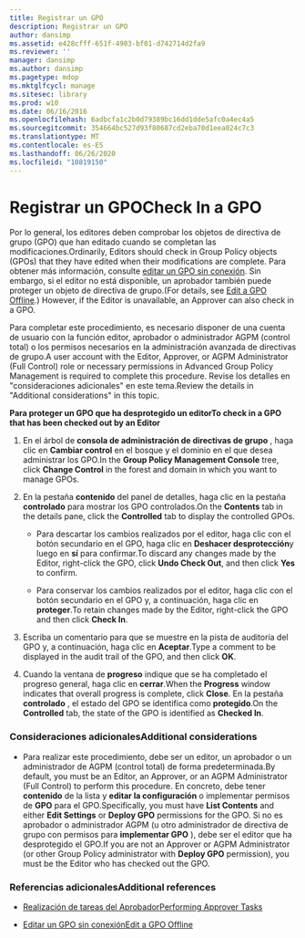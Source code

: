 ```yaml
---
title: Registrar un GPO
description: Registrar un GPO
author: dansimp
ms.assetid: e428cfff-651f-4903-bf01-d742714d2fa9
ms.reviewer: ''
manager: dansimp
ms.author: dansimp
ms.pagetype: mdop
ms.mktglfcycl: manage
ms.sitesec: library
ms.prod: w10
ms.date: 06/16/2016
ms.openlocfilehash: 6adbcfa1c2b0d79389bc16dd1dde5afc0a4ec4a5
ms.sourcegitcommit: 354664bc527d93f80687cd2eba70d1eea024c7c3
ms.translationtype: MT
ms.contentlocale: es-ES
ms.lasthandoff: 06/26/2020
ms.locfileid: "10819150"
---
```

# <span data-ttu-id="34efc-103">Registrar un GPO</span><span class="sxs-lookup"><span data-stu-id="34efc-103">Check In a GPO</span></span>


<span data-ttu-id="34efc-104">Por lo general, los editores deben comprobar los objetos de directiva de grupo (GPO) que han editado cuando se completan las modificaciones.</span><span class="sxs-lookup"><span data-stu-id="34efc-104">Ordinarily, Editors should check in Group Policy objects (GPOs) that they have edited when their modifications are complete.</span></span> <span data-ttu-id="34efc-105">Para obtener más información, consulte [editar un GPO sin conexión](edit-a-gpo-offline.md). Sin embargo, si el editor no está disponible, un aprobador también puede proteger un objeto de directiva de grupo.</span><span class="sxs-lookup"><span data-stu-id="34efc-105">(For details, see [Edit a GPO Offline](edit-a-gpo-offline.md).) However, if the Editor is unavailable, an Approver can also check in a GPO.</span></span>

<span data-ttu-id="34efc-106">Para completar este procedimiento, es necesario disponer de una cuenta de usuario con la función editor, aprobador o administrador AGPM (control total) o los permisos necesarios en la administración avanzada de directivas de grupo.</span><span class="sxs-lookup"><span data-stu-id="34efc-106">A user account with the Editor, Approver, or AGPM Administrator (Full Control) role or necessary permissions in Advanced Group Policy Management is required to complete this procedure.</span></span> <span data-ttu-id="34efc-107">Revise los detalles en "consideraciones adicionales" en este tema.</span><span class="sxs-lookup"><span data-stu-id="34efc-107">Review the details in "Additional considerations" in this topic.</span></span>

**<span data-ttu-id="34efc-108">Para proteger un GPO que ha desprotegido un editor</span><span class="sxs-lookup"><span data-stu-id="34efc-108">To check in a GPO that has been checked out by an Editor</span></span>**

1.  <span data-ttu-id="34efc-109">En el árbol de **consola de administración de directivas de grupo** , haga clic en **Cambiar control** en el bosque y el dominio en el que desea administrar los GPO.</span><span class="sxs-lookup"><span data-stu-id="34efc-109">In the **Group Policy Management Console** tree, click **Change Control** in the forest and domain in which you want to manage GPOs.</span></span>

2.  <span data-ttu-id="34efc-110">En la pestaña **contenido** del panel de detalles, haga clic en la pestaña **controlado** para mostrar los GPO controlados.</span><span class="sxs-lookup"><span data-stu-id="34efc-110">On the **Contents** tab in the details pane, click the **Controlled** tab to display the controlled GPOs.</span></span>

    -   <span data-ttu-id="34efc-111">Para descartar los cambios realizados por el editor, haga clic con el botón secundario en el GPO, haga clic en **Deshacer desprotección**y luego en **sí** para confirmar.</span><span class="sxs-lookup"><span data-stu-id="34efc-111">To discard any changes made by the Editor, right-click the GPO, click **Undo Check Out**, and then click **Yes** to confirm.</span></span>

    -   <span data-ttu-id="34efc-112">Para conservar los cambios realizados por el editor, haga clic con el botón secundario en el GPO y, a continuación, haga clic en **proteger**.</span><span class="sxs-lookup"><span data-stu-id="34efc-112">To retain changes made by the Editor, right-click the GPO and then click **Check In**.</span></span>

3.  <span data-ttu-id="34efc-113">Escriba un comentario para que se muestre en la pista de auditoría del GPO y, a continuación, haga clic en **Aceptar**.</span><span class="sxs-lookup"><span data-stu-id="34efc-113">Type a comment to be displayed in the audit trail of the GPO, and then click **OK**.</span></span>

4.  <span data-ttu-id="34efc-114">Cuando la ventana de **progreso** indique que se ha completado el progreso general, haga clic en **cerrar**.</span><span class="sxs-lookup"><span data-stu-id="34efc-114">When the **Progress** window indicates that overall progress is complete, click **Close**.</span></span> <span data-ttu-id="34efc-115">En la pestaña **controlado** , el estado del GPO se identifica como **protegido**.</span><span class="sxs-lookup"><span data-stu-id="34efc-115">On the **Controlled** tab, the state of the GPO is identified as **Checked In**.</span></span>

### <span data-ttu-id="34efc-116">Consideraciones adicionales</span><span class="sxs-lookup"><span data-stu-id="34efc-116">Additional considerations</span></span>

-   <span data-ttu-id="34efc-117">Para realizar este procedimiento, debe ser un editor, un aprobador o un administrador de AGPM (control total) de forma predeterminada.</span><span class="sxs-lookup"><span data-stu-id="34efc-117">By default, you must be an Editor, an Approver, or an AGPM Administrator (Full Control) to perform this procedure.</span></span> <span data-ttu-id="34efc-118">En concreto, debe tener **contenido** de la lista y **editar la configuración** o implementar permisos de **GPO** para el GPO.</span><span class="sxs-lookup"><span data-stu-id="34efc-118">Specifically, you must have **List Contents** and either **Edit Settings** or **Deploy GPO** permissions for the GPO.</span></span> <span data-ttu-id="34efc-119">Si no es aprobador o administrador AGPM (u otro administrador de directiva de grupo con permisos para **implementar GPO** ), debe ser el editor que ha desprotegido el GPO.</span><span class="sxs-lookup"><span data-stu-id="34efc-119">If you are not an Approver or AGPM Administrator (or other Group Policy administrator with **Deploy GPO** permission), you must be the Editor who has checked out the GPO.</span></span>

### <span data-ttu-id="34efc-120">Referencias adicionales</span><span class="sxs-lookup"><span data-stu-id="34efc-120">Additional references</span></span>

-   [<span data-ttu-id="34efc-121">Realización de tareas del Aprobador</span><span class="sxs-lookup"><span data-stu-id="34efc-121">Performing Approver Tasks</span></span>](performing-approver-tasks.md)

-   [<span data-ttu-id="34efc-122">Editar un GPO sin conexión</span><span class="sxs-lookup"><span data-stu-id="34efc-122">Edit a GPO Offline</span></span>](edit-a-gpo-offline.md)

 

 





